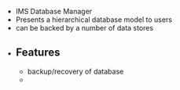 - IMS Database Manager
- Presents a hierarchical database model to users
- can be backed by a number of data stores
- Features
	-
	- backup/recovery of database
	-